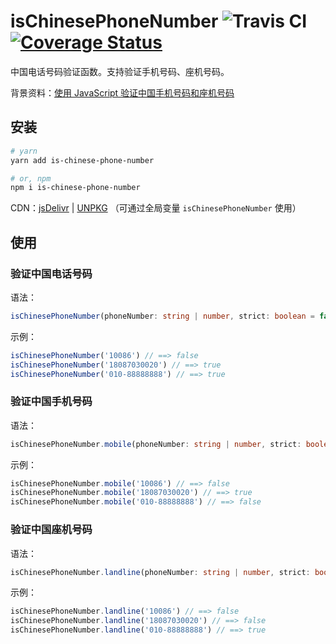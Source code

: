 # isChinesePhoneNumber ![Travis CI](https://api.travis-ci.org/fjc0k/is-chinese-phone-number.svg?branch=master) <a href="https://codecov.io/gh/fjc0k/is-chinese-phone-number"><img src="https://codecov.io/gh/fjc0k/is-chinese-phone-number/branch/master/graph/badge.svg" alt="Coverage Status"></a>

中国电话号码验证函数。支持验证手机号码、座机号码。

背景资料：[使用 JavaScript 验证中国手机号码和座机号码](https://www.nickboy.cc/%E4%BD%BF%E7%94%A8-JavaScript-%E9%AA%8C%E8%AF%81%E4%B8%AD%E5%9B%BD%E6%89%8B%E6%9C%BA%E5%8F%B7%E7%A0%81%E5%92%8C%E5%BA%A7%E6%9C%BA%E5%8F%B7%E7%A0%81.html)

## 安装

```bash
# yarn
yarn add is-chinese-phone-number

# or, npm
npm i is-chinese-phone-number
```

CDN：[jsDelivr](//www.jsdelivr.com/package/npm/is-chinese-phone-number) | [UNPKG](//unpkg.com/is-chinese-phone-number/) （可通过全局变量 `isChinesePhoneNumber` 使用）

## 使用

### 验证中国电话号码

语法：

```typescript
isChinesePhoneNumber(phoneNumber: string | number, strict: boolean = false): boolean
```

示例：

```javascript
isChinesePhoneNumber('10086') // ==> false
isChinesePhoneNumber('18087030020') // ==> true
isChinesePhoneNumber('010-88888888') // ==> true
```

### 验证中国手机号码

语法：

```typescript
isChinesePhoneNumber.mobile(phoneNumber: string | number, strict: boolean = false): boolean
```

示例：

```javascript
isChinesePhoneNumber.mobile('10086') // ==> false
isChinesePhoneNumber.mobile('18087030020') // ==> true
isChinesePhoneNumber.mobile('010-88888888') // ==> false
```

### 验证中国座机号码

语法：

```typescript
isChinesePhoneNumber.landline(phoneNumber: string | number, strict: boolean = false): boolean
```

示例：

```javascript
isChinesePhoneNumber.landline('10086') // ==> false
isChinesePhoneNumber.landline('18087030020') // ==> false
isChinesePhoneNumber.landline('010-88888888') // ==> true
```

